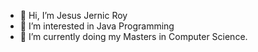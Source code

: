 - 👋 Hi, I’m Jesus Jernic Roy
- 👀 I’m interested in Java Programming
- 🌱 I’m currently doing my Masters in Computer Science.




